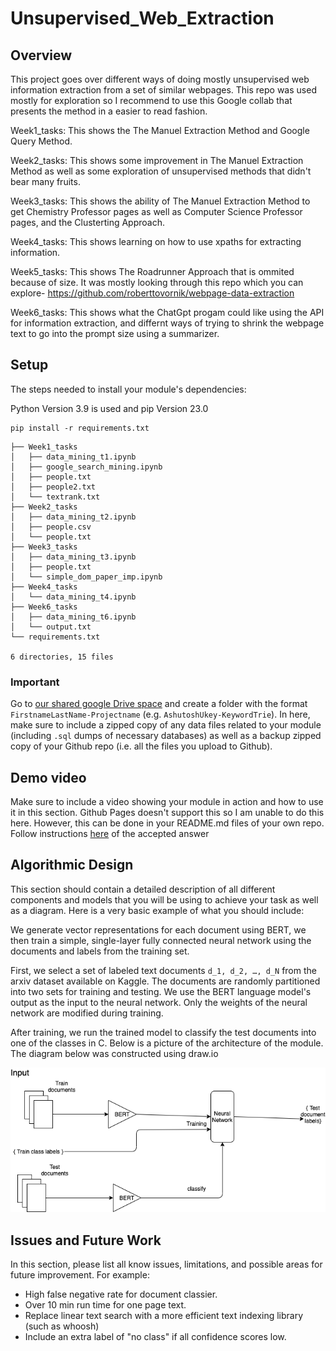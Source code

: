 
# Unsupervised_Web_Extraction

## Overview

This project goes over different ways of doing mostly unsupervised web information extraction from a set of similar webpages. This repo was used mostly for exploration so I recommend to use this Google collab that presents the method in a easier to read fashion.
  
Week1_tasks: This shows the The Manuel Extraction Method and Google Query Method.
  
Week2_tasks: This shows some improvement in The Manuel Extraction Method as well as some exploration of unsupervised methods that didn't bear many fruits.
  
Week3_tasks: This shows the ability of The Manuel Extraction Method to get Chemistry Professor pages as well as Computer Science Professor pages, and the Clusterting Approach.
  
Week4_tasks: This shows learning on how to use xpaths for extracting information.
  
Week5_tasks: This shows The Roadrunner Approach that is ommited because of size. It was mostly looking through this repo which you can explore- https://github.com/roberttovornik/webpage-data-extraction
  
Week6_tasks: This shows what the ChatGpt progam could like using the API for information extraction, and differnt ways of trying to shrink the webpage text to go into the prompt size using a summarizer. 

## Setup

The steps needed to install your module's dependencies: 

Python Version 3.9 is used and pip Version 23.0
```
pip install -r requirements.txt 
```



```
├── Week1_tasks
│   ├── data_mining_t1.ipynb
│   ├── google_search_mining.ipynb
│   ├── people.txt
│   ├── people2.txt
│   └── textrank.txt
├── Week2_tasks
│   ├── data_mining_t2.ipynb
│   ├── people.csv
│   └── people.txt
├── Week3_tasks
│   ├── data_mining_t3.ipynb
│   ├── people.txt
│   └── simple_dom_paper_imp.ipynb
├── Week4_tasks
│   └── data_mining_t4.ipynb
├── Week6_tasks
│   ├── data_mining_t6.ipynb
│   └── output.txt
└── requirements.txt

6 directories, 15 files
```


### Important 
Go to [our shared google Drive space](https://drive.google.com/drive/folders/1rxPAdGTVcl-Xo6uuFovdKcCw5_FEaXIC?usp=sharing) and create a folder with the format `FirstnameLastName-Projectname` (e.g. `AshutoshUkey-KeywordTrie`). In here, make sure to include a zipped copy of any data files related to your module (including `.sql` dumps of necessary databases) as well as a backup zipped copy of your Github repo (i.e. all the files you upload to Github).


## Demo video
Make sure to include a video showing your module in action and how to use it in this section. Github Pages doesn't support this so I am unable to do this here. However, this can be done in your README.md files of your own repo. Follow instructions [here](https://stackoverflow.com/questions/4279611/how-to-embed-a-video-into-github-readme-md) of the accepted answer 


## Algorithmic Design 
This section should contain a detailed description of all different components and models that you will be using to achieve your task as well as a diagram. Here is a very basic example of what you should include:

We generate vector representations for each document using BERT, we then train a simple, single-layer fully connected neural network using the documents and labels from the training set.

First, we select a set of labeled text documents `d_1, d_2, …, d_N` from the arxiv dataset available on Kaggle. The documents are randomly partitioned into two sets for training and testing. We use the BERT language model's output as the input to the neural network. Only the weights of the neural network are modified during training. 

After training, we run the trained model to classify the test documents into one of the classes in C. Below is a picture of the architecture of the module. The diagram below was constructed using draw.io 


![design architecture](https://github.com/Forward-UIUC-2021F/guidelines/blob/main/template_diagrams/sample-design.png)





## Issues and Future Work

In this section, please list all know issues, limitations, and possible areas for future improvement. For example:

* High false negative rate for document classier. 
* Over 10 min run time for one page text.
* Replace linear text search with a more efficient text indexing library (such as whoosh)
* Include an extra label of "no class" if all confidence scores low. 
